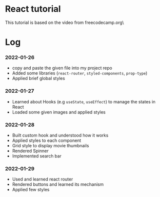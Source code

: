 # React tutorial

This tutorial is based on the video from freecodecamp.org\

# Log
### 2022-01-26
- copy and paste the given file into my project repo
- Added some libraries (`react-router`, `styled-components`, `prop-type`)
- Applied brief global styles

### 2022-01-27
- Learned about Hooks (e.g `useState`, `useEffect`) to manage the states in React
- Loaded some given images and applied styles

### 2022-01-28
- Built custom hook and understood how it works
- Applied styles to each component
- Grid style to display movie thumbnails
- Rendered Spinner
- Implemented search bar

### 2022-01-29
- Used and learned react router
- Rendered buttons and learned its mechanism
- Applied few styles